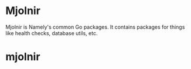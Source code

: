# Mjolnir

Mjolnir is Namely's common Go packages. It contains packages for things like
health checks, database utils, etc.
# mjolnir
